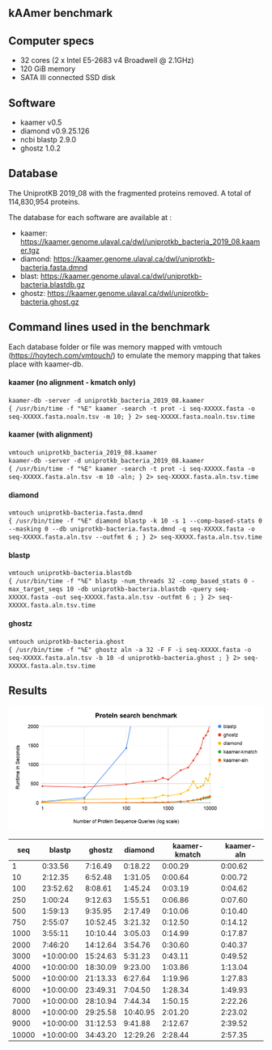 ## kAAmer benchmark

## Computer specs

* 32 cores (2 x Intel E5-2683 v4 Broadwell @ 2.1GHz)
* 120 GiB memory
* SATA III connected SSD disk


## Software

* kaamer v0.5
* diamond v0.9.25.126
* ncbi blastp 2.9.0
* ghostz 1.0.2

## Database

The UniprotKB 2019_08 with the fragmented proteins removed.
A total of 114,830,954 proteins.

The database for each software are available at : 
* kaamer: https://kaamer.genome.ulaval.ca/dwl/uniprotkb_bacteria_2019_08.kaamer.tgz
* diamond: https://kaamer.genome.ulaval.ca/dwl/uniprotkb-bacteria.fasta.dmnd
* blast: https://kaamer.genome.ulaval.ca/dwl/uniprotkb-bacteria.blastdb.gz
* ghostz: https://kaamer.genome.ulaval.ca/dwl/uniprotkb-bacteria.ghost.gz


## Command lines used in the benchmark

Each database folder or file was memory mapped with vmtouch (https://hoytech.com/vmtouch/) to
emulate the memory mapping that takes place with kaamer-db.

#### kaamer (no alignment - kmatch only)

``` shell
kaamer-db -server -d uniprotkb_bacteria_2019_08.kaamer
{ /usr/bin/time -f "%E" kaamer -search -t prot -i seq-XXXXX.fasta -o seq-XXXXX.fasta.noaln.tsv -m 10; } 2> seq-XXXXX.fasta.noaln.tsv.time
```

#### kaamer (with alignment)

``` shell
vmtouch uniprotkb_bacteria_2019_08.kaamer
kaamer-db -server -d uniprotkb_bacteria_2019_08.kaamer
{ /usr/bin/time -f "%E" kaamer -search -t prot -i seq-XXXXX.fasta -o seq-XXXXX.fasta.aln.tsv -m 10 -aln; } 2> seq-XXXXX.fasta.aln.tsv.time
```

#### diamond

``` shell
vmtouch uniprotkb-bacteria.fasta.dmnd
{ /usr/bin/time -f "%E" diamond blastp -k 10 -s 1 --comp-based-stats 0 --masking 0 --db uniprotkb-bacteria.fasta.dmnd -q seq-XXXXX.fasta -o seq-XXXXX.fasta.aln.tsv --outfmt 6 ; } 2> seq-XXXXX.fasta.aln.tsv.time 
```

#### blastp

``` shell
vmtouch uniprotkb-bacteria.blastdb
{ /usr/bin/time -f "%E" blastp -num_threads 32 -comp_based_stats 0 -max_target_seqs 10 -db uniprotkb-bacteria.blastdb -query seq-XXXXX.fasta -out seq-XXXXX.fasta.aln.tsv -outfmt 6 ; } 2> seq-XXXXX.fasta.aln.tsv.time
```

#### ghostz

``` shell
vmtouch uniprotkb-bacteria.ghost
{ /usr/bin/time -f "%E" ghostz aln -a 32 -F F -i seq-XXXXX.fasta -o seq-XXXXX.fasta.aln.tsv -b 10 -d uniprotkb-bacteria.ghost ; } 2> seq-XXXXX.fasta.aln.tsv.time
```


## Results


![benchmark_plot](./results/protein_search_benchmark.png)


| seq                    | blastp         | ghostz         | diamond       | kaamer-kmatch  | kaamer-aln     |
|------------------------|----------------|----------------|---------------|----------------|----------------|
| 1                      | 0:33.56        | 7:16.49        | 0:18.22       | 0:00.29        | 0:00.62        |
| 10                     | 2:12.35        | 6:52.48        | 1:31.05       | 0:00.64        | 0:00.72        |
| 100                    | 23:52.62       | 8:08.61        | 1:45.24       | 0:03.19        | 0:04.62        |
| 250                    | 1:00:24        | 9:12.63        | 1:55.51       | 0:06.86        | 0:07.60        |
| 500                    | 1:59:13        | 9:35.95        | 2:17.49       | 0:10.06        | 0:10.40        |
| 750                    | 2:55:07        | 10:52.45       | 3:21.32       | 0:12.50        | 0:14.12        |
| 1000                   | 3:55:11        | 10:10.44       | 3:05.03       | 0:14.99        | 0:17.87        |
| 2000                   | 7:46:20        | 14:12.64       | 3:54.76       | 0:30.60        | 0:40.37        |
| 3000                   | +10:00:00       | 15:24.63       | 5:31.23       | 0:43.11        | 0:49.52        |
| 4000                   | +10:00:00       | 18:30.09       | 9:23.00       | 1:03.86        | 1:13.04        |
| 5000                   | +10:00:00       | 21:13.33       | 6:27.64       | 1:19.96        | 1:27.83        |
| 6000                   | +10:00:00       | 23:49.31       | 7:04.50       | 1:28.34        | 1:49.93        |
| 7000                   | +10:00:00       | 28:10.94       | 7:44.34       | 1:50.15        | 2:22.26        |
| 8000                   | +10:00:00       | 29:25.58       | 10:40.95      | 2:01.20        | 2:23.02        |
| 9000                   | +10:00:00       | 31:12.53       | 9:41.88       | 2:12.67        | 2:39.52        |
| 10000                  | +10:00:00       | 34:43.20       | 12:29.26      | 2:28.44        | 2:57.35        |


